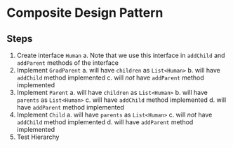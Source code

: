 # Composite Design Pattern

## Steps

1. Create interface `Human`
   a. Note that we use this interface in `addChild` and `addParent` methods of the interface
2. Implement `GradParent`
   a. will have `children` as `List<Human>`
   b. will have `addChild` method implemented
   c. will _not_ have `addParent` method implemented 
3. Implement `Parent`
   a. will have `children` as `List<Human>`
   b. will have `parents` as `List<Human>`
   c. will have `addChild` method implemented
   d. will have `addParent` method implemented  
4. Implement `Child`
   a. will have `parents` as `List<Human>`
   c. will _not_ have `addChild` method implemented
   d. will have `addParent` method implemented  
5. Test Hierarchy 